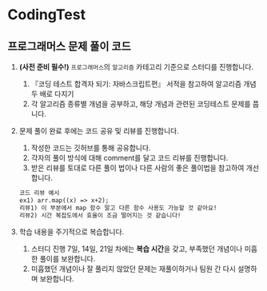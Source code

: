 # CodingTest
## 프로그래머스 문제 풀이 코드 
1. **(사전 준비 필수!)** `프로그래머스`의 `알고리즘` 카테고리 기준으로 스터디를 진행합니다.
    1. 『코딩 테스트 합격자 되기: 자바스크립트편』 서적을 참고하여 알고리즘 개념 두 배로 다지기
    2. 각 알고리즘 종류별 개념을 공부하고, 해당 개념과 관련된 코딩테스트 문제를 풉니다.
2. 문제 풀이 완료 후에는 코드 공유 및 리뷰를 진행합니다.
    1. 작성한 코드는 깃허브를 통해 공유합니다.
    2. 각자의 풀이 방식에 대해  comment를 달고 코드 리뷰를 진행합니다.
    3. 받은 리뷰를 토대로 다른 풀이 법이나 다른 사람의 좋은 풀이법을 참고하여 개선합니다.
    
    ```html
    코드 리뷰 예시
    ex1) arr.map((x) => x+2);
    리뷰1) 이 부분에서 map 함수 말고 다른 함수 사용도 가능할 것 같아요!
    리뷰2) 시간 복잡도에서 효율이 조금 떨어지는 것 같습니다!
    ```
    
3. 학습 내용을 주기적으로 복습합니다.
    1. 스터디 진행 7일, 14일, 21일 차에는 **복습 시간**을 갖고, 부족했던 개념이나 미흡한 풀이를 보완합니다.
    2. 미흡했던 개념이나 잘 풀리지 않았던 문제는 재풀이하거나 팀원 간 다시 설명하며 보완합니다.
